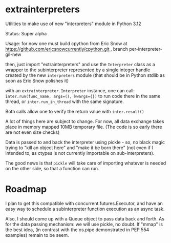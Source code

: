 # extrainterpreters

Utilities to make use of new 
"interpreters"  module in Python 3.12

Status: Super alpha

Usage: for now one must build cpython 
from Eric Snow at https://github.com/ericsnowcurrently/cpython.git
, branch per-interpreter-gil-new

then, just import "extrainterpreters" and use the `Interpreter` class
as a wrapper to the subinterpreter represented by a single integer
handle created by the new `interpreters` module (that should be 
in Python stdlib as soon as Eric Snow polishes it)

with an `extrainterpreter.Interpreter` instance, one can call:
`inter.run(func_name, args=(), kwargs={})` to run code there in the same
thread, or `inter.run_in_thread` with the same signature.

Both calls allow one to verify the return value with `inter.result()`

A lot of things here are subject to change.
For now, all data exchange takes place in memory mapped
10MB temporary file. (The code is so early there are not even
size checks)

Data is passed to and back the interpreter using pickle - so,
no black magic trying to "kill an object here" and "make it be born there"
(not even if I intended to, as ctypes is not currently importable on 
sub-interpreters).

The good news is that `pickle` will take care of importing whatever is
needed on the other side, so that a function can run. 

# Roadmap

I plan to get this compatible with concurrent.futures.Executor, and have
an easy way to schedule a subinterpreter function execution as an async task.

Also, I should come up with a Queue object to pass data back and forth.
As for the data passing mechanism: we will use pickle, no doubt. If 
"mmap" is the best idea, (in contrast with the os.pipe demonstrated
in PEP 554 examples) remain to be seem.


